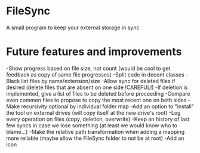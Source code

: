 # FileSync
A small program to keep your external storage in sync

# Future features and improvements

-Show progress based on file size, not count (would be cool to get feedback as copy of same file progresses)
-Split code in decent classes
-Black list files by name/extension/size
-Allow sync for deleted files if desired (delete files that are absent on one side !CAREFUL!)
-If deletion is implemented, give a list of files to be deleted before proceeding
-Compare even common files to propose to copy the most recent one on both sides
-Make recursivity optional by individual folder map
-Add an option to "install" the tool on external drives (will copy itself at the new drive's root)
-Log every operation on files (copy, deletion, overwrite)
-Keep an history of last few syncs in case we lose something (at least we would know who to blame...)
-Make the relative path transformation when adding a mapping more reliable (maybe allow the FileSync folder to not be at root)
-Add an icon
